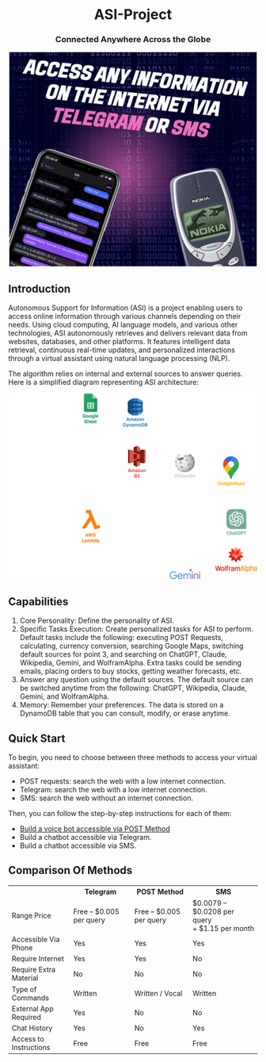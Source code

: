<h1 align="center">ASI-Project</h1>

<h3 align="center">Connected Anywhere Across the Globe</h3>

<p align="center">
  <img src="https://github.com/6248b8d16d1ed6821698c04b329a6c83/ASI-Project/blob/ef6178148852de43ce7a0f96ca962e0351b67081/assets/images/Empowering%20Access%20to%20Information.jpeg" alt="ASI Project Architecture" width="500"/>
</p>

## Introduction

Autonomous Support for Information (ASI) is a project enabling users to access online information through various channels depending on their needs. Using cloud computing, AI language models, and various other technologies, ASI autonomously retrieves and delivers relevant data from websites, databases, and other platforms. It features intelligent data retrieval, continuous real-time updates, and personalized interactions through a virtual assistant using natural language processing (NLP).

The algorithm relies on internal and external sources to answer queries. Here is a simplified diagram representing ASI architecture:

<p align="center">
  <img src="https://github.com/6248b8d16d1ed6821698c04b329a6c83/ASI-Project/blob/df701badcfc6dafd14efdfdbd149a1b50e143c4f/assets/ASI%20Architecture.png" alt="ASI Project Architecture" width="600"/>
</p>

## Capabilities

1. Core Personality: Define the personality of ASI.
2. Specific Tasks Execution: Create personalized tasks for ASI to
perform. Default tasks include the following: executing POST
Requests, calculating, currency conversion, searching
Google Maps, switching default sources for point 3, and
searching on ChatGPT, Claude, Wikipedia, Gemini, and WolframAlpha.
Extra tasks could be sending emails, placing orders to buy
stocks, getting weather forecasts, etc.
3. Answer any question using the default sources. The default
source can be switched anytime from the following: ChatGPT,
Wikipedia, Claude, Gemini, and WolframAlpha.
4. Memory: Remember your preferences. The data is stored on a
DynamoDB table that you can consult, modify, or erase
anytime.

## Quick Start

To begin, you need to choose between three methods to access your virtual assistant:
- POST requests: search the web with a low internet connection.
- Telegram: search the web with a low internet connection.
- SMS: search the web without an internet connection.

Then, you can follow the step-by-step instructions for each of them:
- [Build a voice bot accessible via POST Method](https://github.com/6248b8d16d1ed6821698c04b329a6c83/ASI-Project/blob/98af5bfc1d21ca39b53dd55bd87bff93dbd252a2/docs/Build%20a%20Voice%20Bot%20Running%20on%20AWS.md)
- Build a chatbot accessible via Telegram.
- Build a chatbot accessible via SMS.


## Comparison Of Methods
<div align="center">
  <table>
    <tr>
      <th></th>
      <th>Telegram</th>
      <th>POST Method</th>
      <th>SMS</th>
    </tr>
    <tr>
      <td>Range Price</td>
      <td>Free – $0.005 per query</td>
      <td>Free – $0.005 per query</td>
      <td>$0.0079 – $0.0208 per query<br>+ $1.15 per month</td>
    </tr>
    <tr>
      <td>Accessible Via Phone</td>
      <td>Yes</td>
      <td>Yes</td>
      <td>Yes</td>
    </tr>
    <tr>
      <td>Require Internet</td>
      <td>Yes</td>
      <td>Yes</td>
      <td>No</td>
    </tr>
    <tr>
      <td>Require Extra Material</td>
      <td>No</td>
      <td>No</td>
      <td>No</td>
    </tr>
    <tr>
      <td>Type of Commands</td>
      <td>Written</td>
      <td>Written / Vocal</td>
      <td>Written</td>
    </tr>
    <tr>
      <td>External App Required</td>
      <td>Yes</td>
      <td>No</td>
      <td>No</td>
    </tr>
    <tr>
      <td>Chat History</td>
      <td>Yes</td>
      <td>No</td>
      <td>Yes</td>
    </tr>
    <tr>
      <td>Access to Instructions</td>
      <td>Free</td>
      <td>Free</td>
      <td>Free</td>
    </tr>
  </table>
</div>


